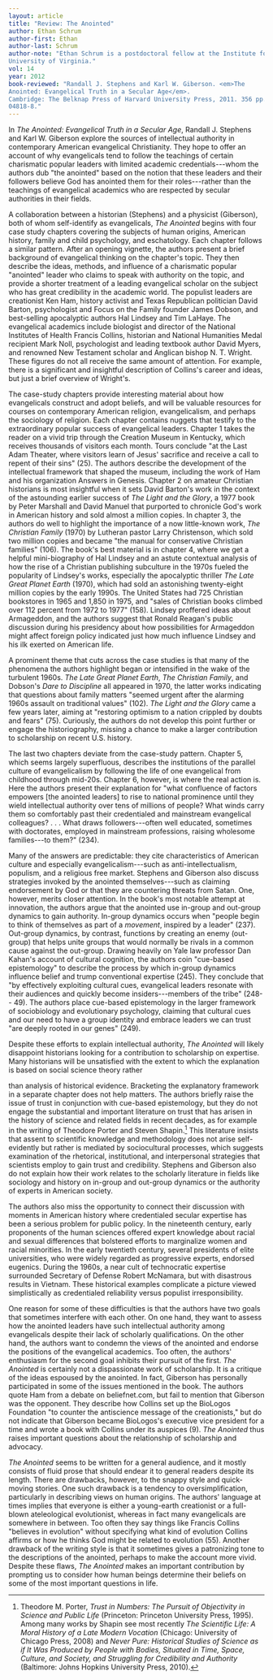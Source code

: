 ```yaml
---
layout: article
title: "Review: The Anointed"
author: Ethan Schrum
author-first: Ethan
author-last: Schrum
author-note: "Ethan Schrum is a postdoctoral fellow at the Institute for Advanced Studies in Culture at the
University of Virginia."
vol: 14
year: 2012
book-reviewed: "Randall J. Stephens and Karl W. Giberson. <em>The
Anointed: Evangelical Truth in a Secular Age</em>.
Cambridge: The Belknap Press of Harvard University Press, 2011. 356 pp. ISBN 978-0-674-
04818-8."
---
```


In *The Anointed: Evangelical Truth in a Secular Age*, Randall J.
Stephens and Karl W. Giberson explore the sources of intellectual
authority in contemporary American evangelical Christianity. They hope
to offer an account of why evangelicals tend to follow the teachings of
certain charismatic popular leaders with limited academic
credentials---whom the authors dub "the anointed" based on the notion
that these leaders and their followers believe God has anointed them for
their roles---rather than the teachings of evangelical academics who are
respected by secular authorities in their fields.

A collaboration between a historian (Stephens) and a physicist
(Giberson), both of whom self-identify as evangelicals, *The Anointed*
begins with four case study chapters covering the subjects of human
origins, American history, family and child psychology, and eschatology.
Each chapter follows a similar pattern. After an opening vignette, the
authors present a brief background of evangelical thinking on the
chapter's topic. They then describe the ideas, methods, and influence of
a charismatic popular "anointed" leader who claims to speak with
authority on the topic, and provide a shorter treatment of a leading
evangelical scholar on the subject who has great credibility in the
academic world. The populist leaders are creationist Ken Ham, history
activist and Texas Republican politician David Barton, psychologist and
Focus on the Family founder James Dobson, and best-selling apocalyptic
authors Hal Lindsey and Tim LaHaye. The evangelical academics include
biologist and director of the National Institutes of Health Francis
Collins, historian and National Humanities Medal recipient Mark Noll,
psychologist and leading textbook author David Myers, and renowned New
Testament scholar and Anglican bishop N. T. Wright. These figures do not
all receive the same amount of attention. For example, there is a
significant and insightful description of Collins's career and ideas,
but just a brief overview of Wright's.

The case-study chapters provide interesting material about how
evangelicals construct and adopt beliefs, and will be valuable resources
for courses on contemporary American religion, evangelicalism, and
perhaps the sociology of religion. Each chapter contains nuggets that
testify to the extraordinary popular success of evangelical leaders.
Chapter 1 takes the reader on a vivid trip through the Creation Museum
in Kentucky, which receives thousands of visitors each month. Tours
conclude "at the Last Adam Theater, where visitors learn of Jesus'
sacrifice and receive a call to repent of their sins" (25). The authors
describe the development of the intellectual framework that shaped the
museum, including the work of Ham and his organization Answers in
Genesis. Chapter 2 on amateur Christian historians is most insightful
when it sets David Barton's work in the context of the astounding
earlier success of *The Light and the Glory*, a 1977 book by Peter
Marshall and David Manuel that purported to chronicle God's work in
American history and sold almost a million copies. In chapter 3, the
authors do well to highlight the importance of a now little-known work,
*The Christian Family* (1970) by Lutheran pastor Larry Christenson,
which sold two million copies and became "the manual for conservative
Christian families" (106). The book's best material is in chapter 4,
where we get a helpful mini-biography of Hal Lindsey and an astute
contextual analysis of how the rise of a Christian publishing subculture
in the 1970s fueled the popularity of Lindsey's works, especially the
apocalyptic thriller *The Late Great Planet Earth* (1970), which had
sold an astonishing twenty-eight million copies by the early 1990s. The
United States had 725 Christian bookstores in 1965 and 1,850 in 1975,
and "sales of Christian books climbed over 112 percent from 1972 to
1977" (158). Lindsey proffered ideas about Armageddon, and the authors
suggest that Ronald Reagan's public discussion during his presidency
about how possibilities for Armageddon might affect foreign policy
indicated just how much influence Lindsey and his ilk exerted on
American life.

A prominent theme that cuts across the case studies is that many of the
phenomena the authors highlight began or intensified in the wake of the
turbulent 1960s. *The Late Great Planet Earth*, *The Christian Family*,
and Dobson's *Dare to Discipline* all appeared in 1970, the latter works
indicating that questions about family matters "seemed urgent after the
alarming 1960s assault on traditional values" (102). *The Light and the
Glory* came a few years later, aiming at "restoring optimism to a nation
crippled by doubts and fears" (75). Curiously, the authors do not
develop this point further or engage the historiography, missing a
chance to make a larger contribution to scholarship on recent U.S.
history.

The last two chapters deviate from the case-study pattern. Chapter 5,
which seems largely superfluous, describes the institutions of the
parallel culture of evangelicalism by following the life of one
evangelical from childhood through mid-20s. Chapter 6, however, is where
the real action is. Here the authors present their explanation for "what
confluence of factors empowers \[the anointed leaders\] to rise to
national prominence until they wield intellectual authority over tens of
millions of people? What winds carry them so comfortably past their
credentialed and mainstream evangelical colleagues? . . . What draws
followers---often well educated, sometimes with doctorates, employed in
mainstream professions, raising wholesome families---to them?" (234).

Many of the answers are predictable: they cite characteristics of
American culture and especially evangelicalism---such as
anti-intellectualism, populism, and a religious free market. Stephens
and Giberson also discuss strategies invoked by the anointed
themselves---such as claiming endorsement by God or that they are
countering threats from Satan. One, however, merits closer attention. In
the book's most notable attempt at innovation, the authors argue that
the anointed use in-group and out-group dynamics to gain authority.
In-group dynamics occurs when "people begin to think of themselves as
part of a *movement*, inspired by a leader" (237). Out-group dynamics,
by contrast, functions by creating an enemy (out-group) that helps unite
groups that would normally be rivals in a common cause against the
out-group. Drawing heavily on Yale law professor Dan Kahan's account of
cultural cognition, the authors coin "cue-based epistemology" to
describe the process by which in-group dynamics influence belief and
trump conventional expertise (245). They conclude that "by effectively
exploiting cultural cues, evangelical leaders resonate with their
audiences and quickly become insiders---members of the tribe" (248--
49). The authors place cue-based epistemology in the larger framework of
sociobiology and evolutionary psychology, claiming that cultural cues
and our need to have a group identity and embrace leaders we can trust
"are deeply rooted in our genes" (249).

Despite these efforts to explain intellectual authority, *The Anointed*
will likely disappoint historians looking for a contribution to
scholarship on expertise. Many historians will be unsatisfied with the
extent to which the explanation is based on social science theory rather

than analysis of historical evidence. Bracketing the explanatory
framework in a separate chapter does not help matters. The authors
briefly raise the issue of trust in conjunction with cue-based
epistemology, but they do not engage the substantial and important
literature on trust that has arisen in the history of science and
related fields in recent decades, as for example in the writing of
Theodore Porter and Steven Shapin.[^1] This literature insists that
assent to scientific knowledge and methodology does not arise
self-evidently but rather is mediated by sociocultural processes, which
suggests examination of the rhetorical, institutional, and interpersonal
strategies that scientists employ to gain trust and credibility.
Stephens and Giberson also do not explain how their work relates to the
scholarly literature in fields like sociology and history on in-group
and out-group dynamics or the authority of experts in American society.

The authors also miss the opportunity to connect their discussion with
moments in American history where credentialed secular expertise has
been a serious problem for public policy. In the nineteenth century,
early proponents of the human sciences offered expert knowledge about
racial and sexual differences that bolstered efforts to marginalize
women and racial minorities. In the early twentieth century, several
presidents of elite universities, who were widely regarded as
progressive experts, endorsed eugenics. During the 1960s, a near cult of
technocratic expertise surrounded Secretary of Defense Robert McNamara,
but with disastrous results in Vietnam. These historical examples
complicate a picture viewed simplistically as credentialed reliability
versus populist irresponsibility.

One reason for some of these difficulties is that the authors have two
goals that sometimes interfere with each other. On one hand, they want
to assess how the anointed leaders have such intellectual authority
among evangelicals despite their lack of scholarly qualifications. On
the other hand, the authors want to condemn the views of the anointed
and endorse the positions of the evangelical academics. Too often, the
authors' enthusiasm for the second goal inhibits their pursuit of the
first. *The Anointed* is certainly not a dispassionate work of
scholarship. It is a critique of the ideas espoused by the anointed. In
fact, Giberson has personally participated in some of the issues
mentioned in the book. The authors quote Ham from a debate on
beliefnet.com, but fail to mention that Giberson was the opponent. They
describe how Collins set up the BioLogos Foundation "to counter the
antiscience message of the creationists," but do not indicate that
Giberson became BioLogos's executive vice president for a time and wrote
a book with Collins under its auspices (9). *The Anointed* thus raises
important questions about the relationship of scholarship and advocacy.

*The Anointed* seems to be written for a general audience, and it mostly
consists of fluid prose that should endear it to general readers despite
its length. There are drawbacks, however, to the snappy style and
quick-moving stories. One such drawback is a tendency to
oversimplification, particularly in describing views on human origins.
The authors' language at times implies that everyone is either a
young-earth creationist or a full-blown ateleological evolutionist,
whereas in fact many evangelicals are somewhere in between. Too often
they say things like Francis Collins "believes in evolution" without
specifying what kind of evolution Collins affirms or how he thinks God
might be related to evolution (55). Another drawback of the writing
style is that it sometimes gives a patronizing tone to the descriptions
of the anointed, perhaps to make the account more vivid. Despite these
flaws, *The Anointed* makes an important contribution by prompting us to
consider how human beings determine their beliefs on some of the most
important questions in life.

[^1]: Theodore M. Porter, *Trust in Numbers: The Pursuit of Objectivity
    in Science and Public Life* (Princeton: Princeton University Press,
    1995). Among many works by Shapin see most recently *The Scientific
    Life: A Moral History of a Late Modern Vocation* (Chicago:
    University of Chicago Press, 2008) and *Never Pure: Historical
    Studies of Science as if It Was Produced by People with Bodies,
    Situated in Time, Space, Culture, and Society, and Struggling for
    Credibility and Authority* (Baltimore: Johns Hopkins University
    Press, 2010).
